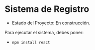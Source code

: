 <h1> Sistema de Registro</h1>  

- Estado del Proyecto: En construcción.

Para ejecutar el sistema, debes poner:

- ```npm install react```
